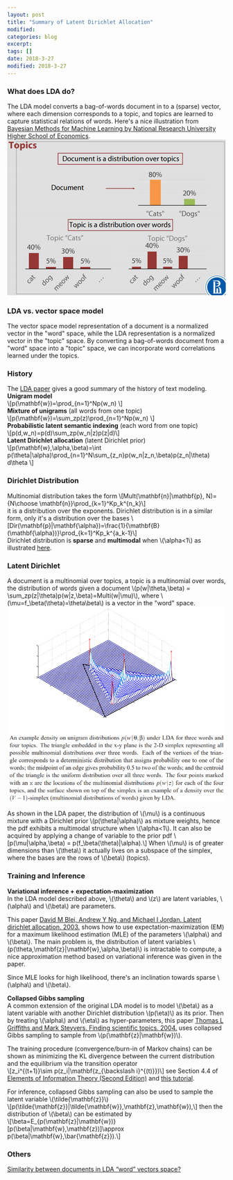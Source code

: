 ```yaml
---
layout: post
title: "Summary of Latent Dirichlet Allocation"
modified:
categories: blog
excerpt:
tags: []
date: 2018-3-27
modified: 2018-3-27
---
```


### What does LDA do?  
The LDA model converts a bag-of-words document in to a (sparse) vector, where each dimension corresponds to a topic, and topics are learned to capture statistical relations of words. Here's a nice illustration from [Bayesian Methods for Machine Learning
by National Research University Higher School of Economics](https://www.coursera.org/learn/bayesian-methods-in-machine-learning/home/welcome).
![lda](https://raw.githubusercontent.com/dontloo/dontloo.github.io/master/images/lda1.png)  

### LDA vs. vector space model  
The vector space model representation of a document is a normalized vector in the "word" space, 
while the LDA representation is a normalized vector in the "topic" space.
By converting a bag-of-words document from a "word" space into a "topic" space, we can incorporate word correlations learned under the topics.

### History
The [LDA paper](http://www.jmlr.org/papers/volume3/blei03a/blei03a.pdf) gives a good summary of the history of text modeling.  
**Unigram model**  
\\[p(\mathbf{w})=\prod_{n=1}^Np(w_n) \\]  
**Mixture of unigrams**  (all words from one topic)  
\\[p(\mathbf{w})=\sum_zp(z)\prod_{n=1}^Np(w_n) \\]  
**Probabilistic latent semantic indexing**  (each word from one topic)  
\\[p(d,w_n)=p(d)\sum_zp(w_n|z)p(z|d)\\]  
**Latent Dirichlet allocation**  (latent Dirichlet prior)  
\\[p(\mathbf{w},\alpha,\beta)=\int p(\theta|\alpha)\prod_{n=1}^N\sum_{z_n}p(w_n|z_n,\beta)p(z_n|\theta) d\theta \\]

### Dirichlet Distribution
Multinomial distribution takes the form
\\[Mult(\mathbf{n}|\mathbf{p}, N)={N\choose \mathbf{n}}\prod_{k=1}^Kp_k^{n_k}\\]  
it is a distribution over the exponents. Dirichlet distribution is in a similar form, only it's a distribution over the bases
\\[Dir(\mathbf{p}|\mathbf{\alpha})=\frac{1}{\mathbf{B}(\mathbf{\alpha})}\prod_{k=1}^Kp_k^{a_k-1}\\]  
Dirichlet distribution is **sparse** and **multimodal** when \\(\alpha<1\\) as illustrated [here](https://cs.stanford.edu/~ppasupat/a9online/1080.html).

### Latent Dirichlet
A document is a multinomial over topics, a topic is a multinomial over words, the distribution of words given a document \\(p(w|\theta,\beta) = \sum_zp(z|\theta)p(w|z,\beta)=Multi(w|\mu)\\), where \\(\mu=f_\beta(\theta)=\theta\beta\\) is a vector in the "word" space.  
![lda](https://raw.githubusercontent.com/dontloo/dontloo.github.io/master/images/lda2.png)

As shown in the LDA paper, the distribution of \\(\mu\\) is a continuous mixture with a Dirichlet prior \\(p(\theta|\alpha)\\) as mixture weights, hence the pdf exhibits a multimodal structure when \\(\alpha<1\\). It can also be acquired by applying a change of variable to the prior pdf 
\\[p(\mu|\alpha,\beta) = p(f_\beta(\theta)|\alpha).\\]
When \\(\mu\\) is of greater dimensions than \\(\theta\\) it actually lives on a subspace of the simplex, where the bases are the rows of \\(\beta\\) (topics).

### Training and Inference

**Variational inference + expectation-maximization**  
In the LDA model described above, \\(\theta\\) and \\(z\\) are latent variables, \\(\alpha\\) and \\(\beta\\) are parameters.  

This paper
[David M Blei, Andrew Y Ng, and Michael I Jordan. Latent dirichlet allocation. 2003.](http://www.jmlr.org/papers/volume3/blei03a/blei03a.pdf) shows how to use expectation-maximization (EM) for a maximum likelihood estimation (MLE) of the parameters \\(\alpha\\) and \\(\beta\\). The main problem is, the distribution of latent variables \\(p(\theta,\mathbf{z}|\mathbf{w},\alpha,\beta)\\) is intractable to compute, a nice approximation method based on variational inference was given in the paper.  

Since MLE looks for high likelihood, there's an inclination towards sparse \\(\alpha\\) and \\(\beta\\).

**Collapsed Gibbs sampling**  
A common extension of the original LDA model is to model \\(\beta\\) as a latent variable with another Dirichlet distribution \\(p(\eta)\\) as its prior. Then by treating \\(\alpha\\) and \\(\eta\\) as hyper-parameters, this paper [Thomas L Griffiths and Mark Steyvers. Finding scientific topics. 2004.](http://www.pnas.org/content/101/suppl_1/5228.short) uses collapsed Gibbs sampling to sample from \\(p(\mathbf{z}|\mathbf{w})\\).

The training procedure (convergence/burn-in of Markov chains) can be shown as minimizing the KL divergence between the current distribution and the equilibrium via the transition operator  
\\[z_i^{(t+1)}\sim p(z_i|\mathbf{z_{\backslash i}^{(t)}})\\] see Section 4.4 of [Elements of Information Theory (Second Edition)](http://coltech.vnu.edu.vn/~thainp/books/Wiley_-_2006_-_Elements_of_Information_Theory_2nd_Ed.pdf) and [this tutorial](https://www.cs.cmu.edu/~rsalakhu/papers/mckl.pdf).

For inference, collapsed Gibbs sampling can also be used to sample the latent variable \\(\tilde{\mathbf{z}}\\)  
\\[p(\tilde{\mathbf{z}}|\tilde{\mathbf{w}},\mathbf{z},\mathbf{w}),\\] then the distribution of \\(\beta\\) can be estimated by   
\\[\beta=E_{p(\mathbf{z}|\mathbf{w})}[p(\beta|\mathbf{w},\mathbf{z})]\approx p(\beta|\mathbf{w},\bar{\mathbf{z}}).\\]



### Others
[Similarity between documents in LDA “word” vectors space?](https://stats.stackexchange.com/questions/337193/similarity-between-documents-in-lda-word-vectors-space)



